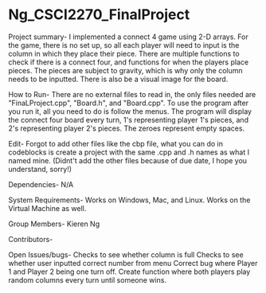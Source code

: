 # Ng_CSCI2270_FinalProject
Project summary-
  I implemented a connect 4 game using 2-D arrays. For the game, there is no set up, so all each player will need to input is the column in which they place their piece. There are multiple functions to check if there is a connect four, and functions for when the players place pieces. The pieces are subject to gravity, which is why only the column needs to be inputted. There is also be a visual image for the board.

How to Run-
  There are no external files to read in, the only files needed are "FinaLProject.cpp", "Board.h", and "Board.cpp". To use the program after you run it, all you need to do is follow the menus. The program will display the connect four board every turn, 1's representing player 1's pieces, and 2's representing player 2's pieces. The zeroes represent empty spaces.
  
  Edit- Forgot to add other files like the cbp file, what you can do in codeblocks is create a project with the same .cpp and .h names as what I named mine. (Didnt't add the other files because of due date, I hope you understand, sorry!)

Dependencies-
N/A

System Requirements-
Works on Windows, Mac, and Linux. Works on the Virtual Machine as well.

Group Members-
Kieren Ng

Contributors-



Open Issues/bugs-
Checks to see whether column is full
Checks to see whether user inputted correct number from menu
Correct bug where Player 1 and Player 2 being one turn off.
Create function where both players play random columns every turn until someone wins.
